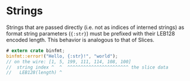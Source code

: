 # Strings

Strings that are passed directly (i.e. not as indices of interned strings) as format string parameters (`{:str}`) must be prefixed with their LEB128 encoded length.
This behavior is analogous to that of Slices.

``` rust
# extern crate binfmt;
binfmt::error!("Hello, {:str}!", "world");
// on the wire: [1, 5, 199, 111, 114, 108, 100]
//  string index ^  ^  ^^^^^^^^^^^^^^^^^^^^^^^ the slice data
//   LEB128(length) ^
```
